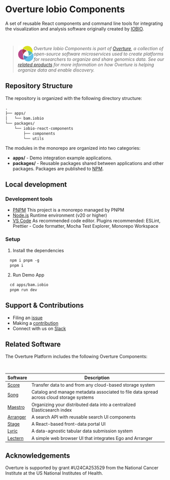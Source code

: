 # Overture Iobio Components

A set of reusable React components and command line tools for integrating the visualization and analysis software originally created by [IOBIO](https://iobio.io/).

</br>

> 
> <div>
> <img align="left" src="ov-logo.png" height="50"/>
> </div>
> 
> *Overture Iobio Components is part of [Overture](https://www.overture.bio/), a collection of open-source software microservices used to create platforms for researchers to organize and share genomics data. See our [related products](#related-products) for more information on how Overture is helping organize data and enable discovery.*
> 
> 

## Repository Structure

The repository is organized with the following directory structure:

```
.
├── apps/
│   └── bam.iobio 
└── packages/
    └── iobio-react-components
        ├── components 
        └── utils
```

The modules in the monorepo are organized into two categories:

- __apps/__ - Demo integration example applications.
- __packages/__ - Reusable packages shared between applications and other packages. Packages are published to [NPM](https://npmjs.com).

## Local development

### Development tools

- [PNPM](https://pnpm.io/) This project is a monorepo managed by PNPM
- [Node.js](https://nodejs.org/en) Runtime environment (v20 or higher)
- [VS Code](https://code.visualstudio.com/) As recommended code editor. Plugins recommended: ESLint, Prettier - Code formatter, Mocha Test Explorer, Monorepo Workspace

### Setup

1. Install the dependencies

```shell
  npm i pnpm -g
  pnpm i
```
2. Run Demo App

```shell 
  cd apps/bam.iobio
  pnpm run dev
```

## Support & Contributions

- Filing an [issue](https://github.com/overture-stack/iobio-components/issues)
- Making a [contribution](https://github.com/overture-stack/.github/blob/master/CONTRIBUTING.md)
- Connect with us on [Slack](http://slack.overture.bio)

## <a name="related-products"></a>Related Software

The Overture Platform includes the following Overture Components:

</br>

|Software|Description|
|---|---|
|[Score](https://github.com/overture-stack/score/)| Transfer data to and from any cloud-based storage system |
|[Song](https://github.com/overture-stack/song/)| Catalog and manage metadata associated to file data spread across cloud storage systems |
|[Maestro](https://github.com/overture-stack/maestro/)| Organizing your distributed data into a centralized Elasticsearch index |
|[Arranger](https://github.com/overture-stack/arranger/)| A search API with reusable search UI components |
|[Stage](https://github.com/overture-stack/stage)| A React-based front-data portal UI |
|[Lyric](https://github.com/overture-stack/lyric)| A data-agnostic tabular data submission system |
|[Lectern](https://github.com/overture-stack/lectern)| A simple web browser UI that integrates Ego and Arranger |

## Acknowledgements

Overture is supported by grant #U24CA253529 from the National Cancer Institute at the US National Institutes of Health.
